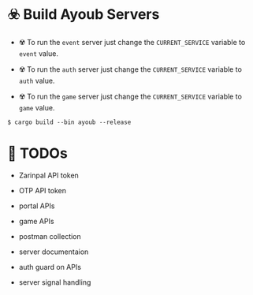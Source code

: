 # ☣️ Build Ayoub Servers

* ☢️ To run the `event` server just change the `CURRENT_SERVICE` variable to `event` value.

* ☢️ To run the `auth` server just change the `CURRENT_SERVICE` variable to `auth` value.

* ☢️ To run the `game` server just change the `CURRENT_SERVICE` variable to `game` value.

```console
$ cargo build --bin ayoub --release
```

# 📌 TODOs

* Zarinpal API token

* OTP API token

* portal APIs

* game APIs

* postman collection

* server documentaion

* auth guard on APIs

* server signal handling 